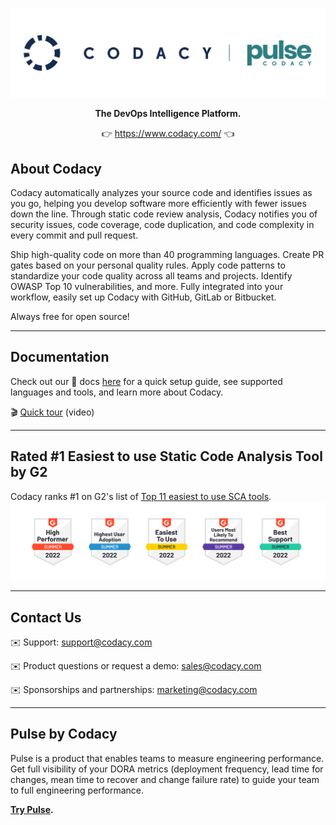 ![banner](images/title.png)
</p>
<p align="center">
	<strong>The DevOps Intelligence Platform.</strong>
</p>
<p align="center">
	👉 <a href="https://www.codacy.com/">https://www.codacy.com/</a> 👈
</p>

## About Codacy
Codacy automatically analyzes your source code and identifies issues as you go, helping you develop software more efficiently with fewer issues down the line. Through static code review analysis, Codacy notifies you of security issues, code coverage, code duplication, and code complexity in every commit and pull request. 

Ship high-quality code on more than 40 programming languages. Create PR gates based on your personal quality rules. Apply code patterns to standardize your code quality across all teams and projects. Identify OWASP Top 10 vulnerabilities, and more. Fully integrated into your workflow, easily set up Codacy with GitHub, GitLab or Bitbucket.

Always free for open source!

-----------------------------------------------------------------------------------------------------------
## Documentation

Check out our 📘 docs [here](https://docs.codacy.com/getting-started/codacy-quickstart/) for a quick setup guide, see supported languages and tools, and learn more about Codacy.

🎬 [Quick tour](https://www.youtube.com/watch?v=4hs-5Onqv8k) (video)

-----------------------------------------------------------------------------------------------------------

## Rated #1 Easiest to use Static Code Analysis Tool by G2
Codacy ranks #1 on G2's list of [Top 11 easiest to use SCA tools](https://www.g2.com/categories/static-code-analysis?tab=easiest_to_useg).
![g2](images/g2.png)

-----------------------------------------------------------------------------------------------------------

## Contact Us
✉️ Support: support@codacy.com

✉️ Product questions or request a demo: sales@codacy.com

✉️ Sponsorships and partnerships: marketing@codacy.com

-----------------------------------------------------------------------------------------------------------

## Pulse by Codacy
Pulse is a product that enables teams to measure engineering performance. Get full visibility of your DORA metrics (deployment frequency, lead time for changes, mean time to recover and change failure rate) to guide your team to full engineering performance. 

**[Try Pulse](https://www.pulse.codacy.com/).**
